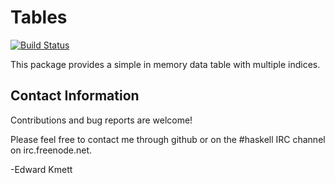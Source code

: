 Tables
======

[![Build Status](https://secure.travis-ci.org/ekmett/tables.png?branch=master)](http://travis-ci.org/ekmett/tables)

This package provides a simple in memory data table with multiple indices.

Contact Information
-------------------

Contributions and bug reports are welcome!

Please feel free to contact me through github or on the #haskell IRC channel on irc.freenode.net.

-Edward Kmett
